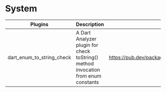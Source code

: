 # System

| Plugins | Description | Link | Comments |
| --- | --- | --- | --- |
| dart_enum_to_string_check | A Dart Analyzer plugin for check toString() method invocation from enum constants | https://pub.dev/packages/dart_enum_to_string_check |
